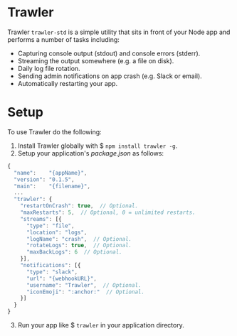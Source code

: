 # Trawler
Trawler `trawler-std` is a simple utility that sits in front of your Node app and performs a number of tasks including:
* Capturing console output (stdout) and console errors (stderr).
* Streaming the output somewhere (e.g. a file on disk).
* Daily log file rotation.
* Sending admin notifications on app crash (e.g. Slack or email).
* Automatically restarting your app.

# Setup
To use Trawler do the following:

1. Install Trawler globally with $ `npm install trawler -g`.
2. Setup your application's _package.json_ as follows:
```javascript
{
  "name":    "{appName}",
  "version": "0.1.5",
  "main":    "{filename}",
  ...
  "trawler": {
    "restartOnCrash": true,  // Optional.
    "maxRestarts": 5,  // Optional, 0 = unlimited restarts.
    "streams": [{
      "type": "file",
      "location": "logs",
      "logName": "crash",  // Optional.
      "rotateLogs": true,  // Optional.
      "maxBackLogs": 6  // Optional.
    }],
    "notifications": [{
      "type": "slack",
      "url": "{webhookURL}",
      "username": "Trawler",  // Optional.
      "iconEmoji": ":anchor:"  // Optional.
    }]
  }
}
```
3. Run your app like $ `trawler` in your application directory.
